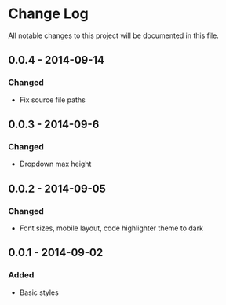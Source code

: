 # Change Log
All notable changes to this project will be documented in this file.

## 0.0.4 - 2014-09-14
### Changed
- Fix source file paths

## 0.0.3 - 2014-09-6
### Changed
- Dropdown max height

## 0.0.2 - 2014-09-05
### Changed
- Font sizes, mobile layout, code highlighter theme to dark

## 0.0.1 - 2014-09-02
### Added
- Basic styles
